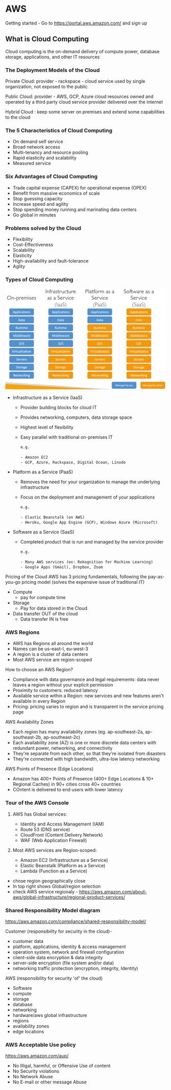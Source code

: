 # AWS

Getting started - 
Go to 
https://portal.aws.amazon.com/
and sign up 


## What is Cloud Computing 

Cloud computing is the on-demand delivery of compute power, database storage, 
applications, and other IT resources

### The Deployment Models of the Cloud 

Private Cloud: provider - rackspace - cloud service used by single organization, not exposed to the public 

Public Cloud: provider - AWS, GCP, Azure
cloud resources owned and operated by a third party cloud service provider delivered over the internet

Hybrid Cloud :
keep some server on premises and extend  some capabilities to the cloud

### The 5 Characteristics of Cloud Computing

- On demand self service
- Broad network access
- Multi-tenancy and resource pooling
- Rapid elasticity and scalability
- Measured service  

### Six Advantages of Cloud Computing

- Trade capital expense (CAPEX) for operational expense (OPEX)
- Benefit from massive economics of scale
- Stop guessing capacity
- Increase speed and agility
- Stop spending money running and marinating data centers
- Go global in minutes

### Problems solved by the Cloud

- Flexibility
- Cost-Effectiveness
- Scalability
- Elasticity
- High-availability and fault-tolerance
- Aglity

### Types of Cloud Computing

![Alt text](<Types of cloud computing.png>)

- Infrastructure as a Service (IaaS)
  - Provider building blocks for cloud IT
  - Provides networking, computers, data storage space
  - Highest level of flexibility
  - Easy parallel with traditional on-premises IT

        e.g.

        - Amazon EC2
        - GCP, Azure, Rackspace, Digital Ocean, Linode

- Platform as a Service (PaaS)
  - Removes the need for your organization to manage the underlying infrastructure 
  - Focus on the deployment and management of your applications

        e.g.

        - Elastic Beanstalk (on AWS)
        - Heroku, Google App Engine (GCP), Windows Azure (Microsoft)

- Software as a Service (SaaS)
  - Completed product that is run and managed by the service provider

        e.g.

        - Many AWS services (ex: Rekognition for Machine Learning)
        - Google Apps (Gmail), Dropbox, Zoom


Pricing of the Cloud
AWS has 3 pricing fundamentals, following the pay-as-you-go pricing model (solves the expensive issue of traditional IT)
- Compute
  - pay for compute time
- Storage
  - Pay for data stored in the Cloud
- Data transfer OUT of the cloud
  - Data transfer IN is free


### AWS Regions 

- AWS has Regions all around the world
- Names can be us-east-I, eu-west-3
- A region is a cluster of data centers
- Most AWS service are region-scoped


How to choose an AWS Region?

- Compliance with data governance and legal requirements: data never leaves a region without your explicit permission
- Proximity to customers: reduced latency 
- Available service within a Region: new services and new features aren't available in every Region
- Pricing: pricing varies to region and is transparent in the service pricing page 

AWS Availability Zones

- Each region has many availability zones (eg. ap-southeast-2a, ap-southeast-2b, ap-southeast-2c)
- Each availability zone (AZ) is one or more discrete data centers with redundant power, networking, and connectivity 
- They're separate from each other, so that they're isolated from disasters
- They're connected with high bandwidth, ultra-low latency networking

AWS Points of Presence (Edge Locations)

- Amazon has 400+ Points of Presence (400+ Edge Locations & 10+ Regional Caches) in 90+ cities cross 40+ countries
- COntent is delivered to end users with lower latency



### Tour of the AWS Console

1. AWS has Global services: 
   - Identity and Access Management (IAM)
   - Route 53 (DNS service)
   - CloudFront (Content Delivery Network)
   - WAF (Web Application Firewall)

2. Most AWS services are Region-scoped:
   - Amazon EC2 (Infrastructure as a Service)
   - Elastic Beanstalk (Platform as a Service)
   - Lambda (Function as a Service)


- chose region geographically close
- In top right shows Global/region selection
- check AWS service regionaly - https://aws.amazon.com/about-aws/global-infrastructure/regional-product-services/


### Shared Responsibility Model diagram

https://aws.amazon.com/compliance/shared-responsibility-model/

Customer (responsibility for security in the cloud)- 
- customer data
- platform, applications, identity & access management
- operation system, network and firewall configuration 
- client-side data encryption & data integrity
- server-side encryption (file system and/or data)
- networking traffic protection (encryption, integrity, Identity)


AWS (responsibility for security 'of' the cloud)
- Software
- compute
- storage
- database 
- networking
- hardware/aws global infrastructure 
- regions
- availability zones
- edge locations 


### AWS Acceptable Use policy 
https://aws.amazon.com/aup/

- No Illigal, harmful, or Offensive Use of content
- No Security violations 
- No Network Abuse
- No E-mail or other message Abuse
